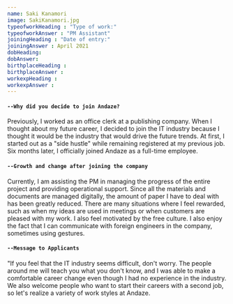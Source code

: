 ```yaml
---
name: Saki Kanamori
image: SakiKanamori.jpg
typeofworkHeading : "Type of work:"
typeofworkAnswer : "PM Assistant"
joiningHeading : "Date of entry:"
joiningAnswer : April 2021
dobHeading:
dobAnswer:
birthplaceHeading :
birthplaceAnswer :
workexpHeading :
workexpAnswer :
---
```


#### `--Why did you decide to join Andaze?`

Previously, I worked as an office clerk at a publishing company. When I thought about my future career, I decided to join the IT industry because I thought it would be the industry that would drive the future trends. At first, I started out as a "side hustle" while remaining registered at my previous job. Six months later, I officially joined Andaze as a full-time employee.

#### `--Growth and change after joining the company`

Currently, I am assisting the PM in managing the progress of the entire project and providing operational support. Since all the materials and documents are managed digitally, the amount of paper I have to deal with has been greatly reduced. There are many situations where I feel rewarded, such as when my ideas are used in meetings or when customers are pleased with my work. I also feel motivated by the free culture. I also enjoy the fact that I can communicate with foreign engineers in the company, sometimes using gestures.

#### `--Message to Applicants`

"If you feel that the IT industry seems difficult, don't worry. The people around me will teach you what you don't know, and I was able to make a comfortable career change even though I had no experience in the industry. We also welcome people who want to start their careers with a second job, so let's realize a variety of work styles at Andaze.

